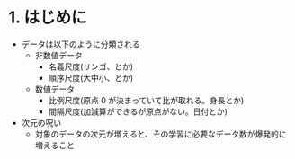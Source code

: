 # 1. はじめに
- データは以下のように分類される
  - 非数値データ
    - 名義尺度(リンゴ、とか)
    - 順序尺度(大中小、とか)
  - 数値データ
    - 比例尺度(原点 0 が決まっていて比が取れる。身長とか)
    - 間隔尺度(加減算ができるが原点がない。日付とか)
- 次元の呪い
  - 対象のデータの次元が増えると、その学習に必要なデータ数が爆発的に増えること

